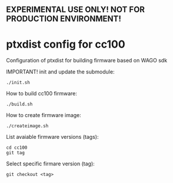 ## EXPERIMENTAL USE ONLY! NOT FOR PRODUCTION ENVIRONMENT!

# ptxdist config for cc100
Configuration of ptxdist for building firmware based on WAGO sdk

IMPORTANT! init and update the submodule:
```
./init.sh
```

How to build cc100 firmware:
```
./build.sh
```

How to create firmware image:
```
./createimage.sh
```

List avaiable firmware versions (tags):
```
cd cc100
git tag
```

Select specific firmare version (tag):
```
git checkout <tag>
```
